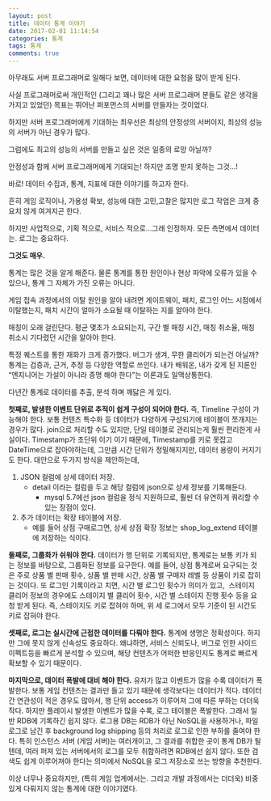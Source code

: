 ```yaml
---
layout: post
title: 데이터 통계 이야기
date: 2017-02-01 11:14:54
categories: 통계
tags: 통계
comments: true
---
```


아무래도 서버 프로그래머로 일해다 보면, 데이터에 대한 요청을 많이 받게 된다.

사실 프로그래머로써 개인적인 (그리고 꽤나 많은 서버 프로그래머 분들도 같은 생각을 가지고 있었던) 목표는 뛰어난 퍼포먼스의 서버를 만들자는 것이었다.

하지만 서버 프로그래머에게 기대하는 최우선은 최상의 안정성의 서버이지, 최상의 성능의 서버가 아닌 경우가 많다.

그럼에도 최고의 성능의 서버를 만들고 싶은 것은 일종의 로망 아닐까?

안정성과 함께 서버 프로그래머에게 기대되는! 하지만 조명 받지 못하는 그것...!

바로! 데이터 수집과, 통계, 지표에 대한 이야기를 하고자 한다.

흔히 게임 로직이나, 가용성 확보, 성능에 대한 고민,고찰은 많지만 로그 작업은 크게 중요치 않게 여겨지곤 한다.

하지만 사업적으로, 기획 적으로, 서비스 적으로...그래 인정하자. 모든 측면에서 데이터는. 로그는 중요하다.

**그것도 매우.**

통계는 많은 것을 알게 해준다. 물론 통계를 통한 원인이나 현상 파악에 오류가 있을 수 있으나, 통계 그 자체가 가진 오류는 아니다.

게임 접속 과정에서의 이탈 원인을 알아 내려면 게이트웨이, 패치, 로그인 어느 시점에서 이탈했는지, 패치 시간이 얼마가 소요될 때 이탈하는 지를 알아야 한다.

매칭이 오래 걸린단다. 평균 몇초가 소요되는지, 구간 별 매칭 시간, 매칭 취소율, 매칭 취소시 기다렸던 시간을 알아야 한다.

특정 퀘스트를 통한 재화가 크게 증가했다. 버그가 생겨, 무한 클리어가 되는건 아닐까?
통계는 검증과, 근거, 추정 등 다양한 역할로 쓰인다.
내가 배워온, 내가 갖게 된 지론인 “엔지니어는 가설이 아니라 증명 해야 한다”는 이론과도 일맥상통한다.

다년간 통계로 데이터를 추출, 분석 하며 깨닳은 게 있다.

**첫째로, 발생한 이벤트 단위로 추적이 쉽게 구성이 되어야 한다.**
즉, Timeline 구성이 가능해야 한다.
보통 컨텐츠 특수화 등 데이터가 다양하게 구성되기에 테이블이 쪼개지는 경우가 많다.
join으로 처리할 수도 있지만, 단일 테이블로 관리되는게 훨씬 편리한게 사실이다.
Timestamp가 초단위 이기 이기 때문에, Timestamp를 키로 못잡고 DateTime으로 잡아야하는데, 그만큼 시간 단위가 정밀해지지만, 데이터 용량이 커지기도 한다.
대안으로 두가지 방식을 제안하는데,

1. JSON 컬럼에 상세 데이터 저장.
	* detail 이라는 컬럼을 두고 해당 컬럼에 json으로 상세 정보를 기록해둔다.
		* mysql 5.7에선 json 컬럼을 정식 지원하므로, 훨씬 더 유연하게 쿼리할 수 있는 장점이 있다.
1. 추가 데이터는 확장 테이블에 저장.
	* 예를 들어 상점 구매로그면, 상세 상점 확장 정보는 shop_log_extend 테이블에 저장하는 식이다.

**둘째로, 그룹화가 쉬워야 한다.**
데이터가 행 단위로 기록되지만, 통계로는 보통 키가 되는 정보를 바탕으로, 그룹화된 정보를 요구한다.
예를 들어, 상점 통계로써 요구되는 것은 주로 상품 별 판매 횟수, 상품 별 판매 시간, 상품 별 구매자 레벨 등 상품이 키로 잡히는 것이다.
또 로그인 기록이라고 치면, 시간 별 로그인 횟수가 의미가 있고,  스테이지 클리어 정보의 경우에도 스테이지 별 클리어 횟수, 시간 별 스테이지 진행 횟수 등을 요청 받게 된다.
즉, 스테이지도 키로 잡혀야 하며, 위 세 로그에서 모두 기준이 된 시간도 키로 잡혀야 한다.

**셋째로, 로그는 실시간에 근접한 데이터를 다뤄야 한다.**
통계에 생명은 정확성이다. 하지만 그에 못지 않게 신속성도 중요하다.
왜냐하면, 서비스 신뢰도나, 버그로 인한 사이드 이펙트등을 빠르게 분석할 수 있으며, 해당 컨텐츠가 어떠한 반응인지도 통계로 빠르게 확보할 수 있기 때문이다.

**마지막으로, 데이터 폭발에 대비 해야 한다.**
유저가 많고 이벤트가 많을 수록 데이터가 폭발한다.
보통 게임 컨텐츠는 결과만 들고 있기 때문에 생각보다는 데이터가 적다.
데이터간 연관성이 적은 경우도 많아서, 행 단위 access가 이루어져 그에 따른 부하는 더더욱 작다.
하지만 플레이시 발생한 이벤트가 많을 수록, 로그 테이블은 폭발한다.
그래서 일반 RDB에 기록하긴 쉽지 않다.
로그용 DB는 RDB가 아닌 NoSQL을 사용하거나, 파일 로그로 남긴 후 background log shipping 등의 처리로 로그로 인한 부하를 줄여야 한다.
특히 인스턴스 서버 (게임 서버)는 여러개이고, 그 결과를 취합한 곳이 통계 DB가 될텐데, 여러 퍼져 있는 서버에서의 로그를 모두 취합하려면 RDB에선 쉽지 않다.
또한 검색도 쉽게 이루어져야 한다는 의미에서 NoSQL을 로그 저장소로 쓰는 방향을 추천한다.


이상 너무나 중요하지만, (특히 게임 업계에서는. 그리고 개발 과정에서는 더더욱) 비중 있게 다뤄지지 않는 통계에 대한 이야기였다.